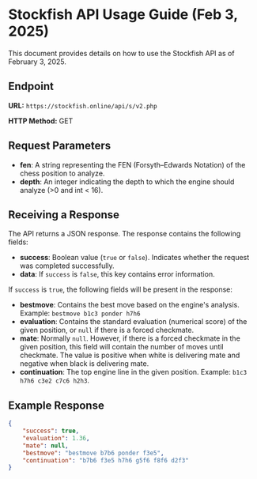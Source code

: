 # Stockfish API Usage Guide (Feb 3, 2025)

This document provides details on how to use the Stockfish API as of February 3, 2025.

## Endpoint

**URL:** `https://stockfish.online/api/s/v2.php`

**HTTP Method:** GET

## Request Parameters

- **fen**: A string representing the FEN (Forsyth–Edwards Notation) of the chess position to analyze.
- **depth**: An integer indicating the depth to which the engine should analyze (>0 and int < 16).

## Receiving a Response

The API returns a JSON response. The response contains the following fields:

- **success**: Boolean value (`true` or `false`). Indicates whether the request was completed successfully.
- **data**: If `success` is `false`, this key contains error information.

If `success` is `true`, the following fields will be present in the response:

- **bestmove**: Contains the best move based on the engine's analysis. Example: `bestmove b1c3 ponder h7h6`
- **evaluation**: Contains the standard evaluation (numerical score) of the given position, or `null` if there is a forced checkmate.
- **mate**: Normally `null`. However, if there is a forced checkmate in the given position, this field will contain the number of moves until checkmate. The value is positive when white is delivering mate and negative when black is delivering mate.
- **continuation**: The top engine line in the given position. Example: `b1c3 h7h6 c3e2 c7c6 h2h3`.

## Example Response

```json
{
    "success": true,
    "evaluation": 1.36,
    "mate": null,
    "bestmove": "bestmove b7b6 ponder f3e5",
    "continuation": "b7b6 f3e5 h7h6 g5f6 f8f6 d2f3"
}
```
